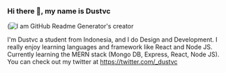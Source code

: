### Hi there 👋, my name is Dustvc

(![I am GitHub Readme Generator's creator](https://pbs.twimg.com/profile_banners/1574065682035052544/1664149973/1500x500)

I'm Dustvc a student from Indonesia, and I do Design and Development. I really enjoy learning languages and framework like React and Node JS. Currently learning the MERN stack (Mongo DB, Express, React, Node JS). You can check out my twitter at https://twitter.com/_dustvc
